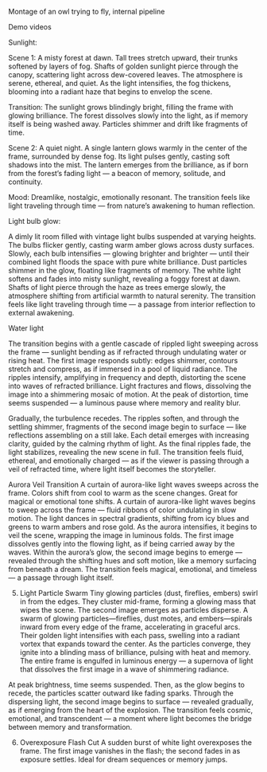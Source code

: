 Montage of an owl trying to fly, internal pipeline

Demo videos

Sunlight:

Scene 1: A misty forest at dawn. Tall trees stretch upward, their trunks softened by layers of fog. Shafts of golden sunlight pierce through the canopy, scattering light across dew-covered leaves. The atmosphere is serene, ethereal, and quiet. As the light intensifies, the fog thickens, blooming into a radiant haze that begins to envelop the scene.

Transition: The sunlight grows blindingly bright, filling the frame with glowing brilliance. The forest dissolves slowly into the light, as if memory itself is being washed away. Particles shimmer and drift like fragments of time.

Scene 2: A quiet night. A single lantern glows warmly in the center of the frame, surrounded by dense fog. Its light pulses gently, casting soft shadows into the mist. The lantern emerges from the brilliance, as if born from the forest’s fading light — a beacon of memory, solitude, and continuity.

Mood: Dreamlike, nostalgic, emotionally resonant. The transition feels like light traveling through time — from nature’s awakening to human reflection.





Light bulb glow:

A dimly lit room filled with vintage light bulbs suspended at varying heights. The bulbs flicker gently, casting warm amber glows across dusty surfaces. Slowly, each bulb intensifies — glowing brighter and brighter — until their combined light floods the space with pure white brilliance. Dust particles shimmer in the glow, floating like fragments of memory. The white light softens and fades into misty sunlight, revealing a foggy forest at dawn. Shafts of light pierce through the haze as trees emerge slowly, the atmosphere shifting from artificial warmth to natural serenity. The transition feels like light traveling through time — a passage from interior reflection to external awakening.





Water light

The transition begins with a gentle cascade of rippled light sweeping across the frame — sunlight bending as if refracted through undulating water or rising heat. The first image responds subtly: edges shimmer, contours stretch and compress, as if immersed in a pool of liquid radiance. The ripples intensify, amplifying in frequency and depth, distorting the scene into waves of refracted brilliance. Light fractures and flows, dissolving the image into a shimmering mosaic of motion. At the peak of distortion, time seems suspended — a luminous pause where memory and reality blur.

Gradually, the turbulence recedes. The ripples soften, and through the settling shimmer, fragments of the second image begin to surface — like reflections assembling on a still lake. Each detail emerges with increasing clarity, guided by the calming rhythm of light. As the final ripples fade, the light stabilizes, revealing the new scene in full. The transition feels fluid, ethereal, and emotionally charged — as if the viewer is passing through a veil of refracted time, where light itself becomes the storyteller.




Aurora Veil Transition
A curtain of aurora-like light waves sweeps across the frame.
Colors shift from cool to warm as the scene changes.
Great for magical or emotional tone shifts.
A curtain of aurora-like light waves begins to sweep across the frame — fluid ribbons of color undulating in slow motion. The light dances in spectral gradients, shifting from icy blues and greens to warm ambers and rose gold. As the aurora intensifies, it begins to veil the scene, wrapping the image in luminous folds. The first image dissolves gently into the flowing light, as if being carried away by the waves. Within the aurora’s glow, the second image begins to emerge — revealed through the shifting hues and soft motion, like a memory surfacing from beneath a dream. The transition feels magical, emotional, and timeless — a passage through light itself.


5. Light Particle Swarm
Tiny glowing particles (dust, fireflies, embers) swirl in from the edges.
They cluster mid-frame, forming a glowing mass that wipes the scene.
The second image emerges as particles disperse.
A swarm of glowing particles—fireflies, dust motes, and embers—spirals inward from every edge of the frame, accelerating in graceful arcs. Their golden light intensifies with each pass, swelling into a radiant vortex that expands toward the center. As the particles converge, they ignite into a blinding mass of brilliance, pulsing with heat and memory. The entire frame is engulfed in luminous energy — a supernova of light that dissolves the first image in a wave of shimmering radiance.

At peak brightness, time seems suspended. Then, as the glow begins to recede, the particles scatter outward like fading sparks. Through the dispersing light, the second image begins to surface — revealed gradually, as if emerging from the heart of the explosion. The transition feels cosmic, emotional, and transcendent — a moment where light becomes the bridge between memory and transformation.


6. Overexposure Flash Cut
A sudden burst of white light overexposes the frame.
The first image vanishes in the flash; the second fades in as exposure settles.
Ideal for dream sequences or memory jumps.
